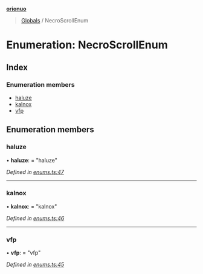 **[orionuo](../README.md)**

> [Globals](../globals.md) / NecroScrollEnum

# Enumeration: NecroScrollEnum

## Index

### Enumeration members

* [haluze](necroscrollenum.md#haluze)
* [kalnox](necroscrollenum.md#kalnox)
* [vfp](necroscrollenum.md#vfp)

## Enumeration members

### haluze

•  **haluze**:  = "haluze"

*Defined in [enums.ts:47](https://github.com/msviha/orionuo/blob/236ae05/src/enums.ts#L47)*

___

### kalnox

•  **kalnox**:  = "kalnox"

*Defined in [enums.ts:46](https://github.com/msviha/orionuo/blob/236ae05/src/enums.ts#L46)*

___

### vfp

•  **vfp**:  = "vfp"

*Defined in [enums.ts:45](https://github.com/msviha/orionuo/blob/236ae05/src/enums.ts#L45)*

